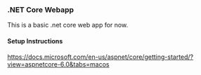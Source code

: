 ### .NET Core Webapp

This is a basic .net core web app for now.

#### Setup Instructions

https://docs.microsoft.com/en-us/aspnet/core/getting-started/?view=aspnetcore-6.0&tabs=macos